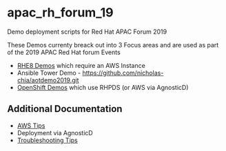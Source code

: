 # apac_rh_forum_19
Demo deployment scripts for Red Hat APAC Forum 2019

These Demos currenty breack out into 3 Focus areas and are used as part
of the 2019 APAC Red Hat forum Events

* [RHE8 Demos](./docs/RHEL8Demo.md) which require an AWS Instance
* Ansible Tower Demo - https://github.com/nicholas-chia/aotdemo2019.git
* [OpenShift Demos](./docs/OpenShiftDemo.md) which use RHPDS (or AWS via AgnosticD)

## Additional Documentation

* [AWS Tips](./docs/AWS_Tips.md)
* Deployment via AgnosticD
* [Troubleshooting Tips](./docs/Troubleshooting.md)
